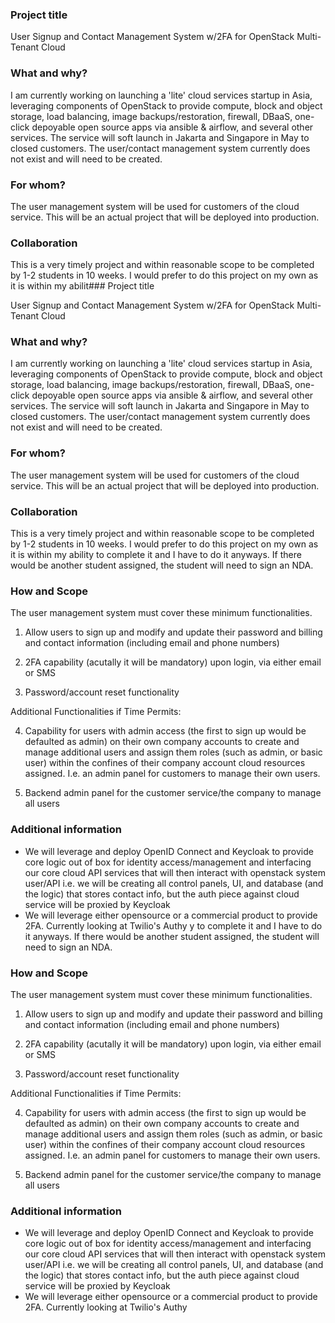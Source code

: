 ### Project title

User Signup and Contact Management System w/2FA for OpenStack Multi-Tenant Cloud

### What and why?

I am currently working on launching a 'lite' cloud services startup in Asia, leveraging components of OpenStack to provide compute, block and object storage, load balancing, image backups/restoration, firewall, DBaaS, one-click depoyable open source apps via ansible & airflow, and several other services. The service will soft launch in Jakarta and Singapore in May to closed customers. The user/contact management system currently does not exist and will need to be created.

### For whom?

The user management system will be used for customers of the cloud service. This will be an actual project that will be deployed into production.

### Collaboration

This is a very timely project and within reasonable scope to be completed by 1-2 students in 10 weeks. I would prefer to do this project on my own as it is within my abilit### Project title

User Signup and Contact Management System w/2FA for OpenStack Multi-Tenant Cloud

### What and why?

I am currently working on launching a 'lite' cloud services startup in Asia, leveraging components of OpenStack to provide compute, block and object storage, load balancing, image backups/restoration, firewall, DBaaS, one-click depoyable open source apps via ansible & airflow, and several other services. The service will soft launch in Jakarta and Singapore in May to closed customers. The user/contact management system currently does not exist and will need to be created.

### For whom?

The user management system will be used for customers of the cloud service. This will be an actual project that will be deployed into production.

### Collaboration

This is a very timely project and within reasonable scope to be completed by 1-2 students in 10 weeks. I would prefer to do this project on my own as it is within my ability to complete it and I have to do it anyways. If there would be another student assigned, the student will need to sign an NDA.

### How and Scope

The user management system must cover these minimum functionalities.

1.  Allow users to sign up and modify and update their password and billing and contact information (including email and phone numbers)

2.  2FA capability (acutally it will be mandatory) upon login, via either email or SMS

3.  Password/account reset functionality

Additional Functionalities if Time Permits:

4.  Capability for users with admin access (the first to sign up would be defaulted as admin) on their own company accounts to create and manage additional users and assign them roles (such as admin, or basic user) within the confines of their company account cloud resources assigned. I.e. an admin panel for customers to manage their own users.

5.  Backend admin panel for the customer service/the company to manage all users

### Additional information

- We will leverage and deploy OpenID Connect and Keycloak to provide core logic out of box for identity access/management and interfacing our core cloud API services that will then interact with openstack system user/API
  i.e. we will be creating all control panels, UI, and database (and the logic) that stores contact info, but the auth piece against cloud service will be proxied by Keycloak
- We will leverage either opensource or a commercial product to provide 2FA. Currently looking at Twilio's Authy
  y to complete it and I have to do it anyways. If there would be another student assigned, the student will need to sign an NDA.

### How and Scope

The user management system must cover these minimum functionalities.

1.  Allow users to sign up and modify and update their password and billing and contact information (including email and phone numbers)

2.  2FA capability (acutally it will be mandatory) upon login, via either email or SMS

3.  Password/account reset functionality

Additional Functionalities if Time Permits:

4.  Capability for users with admin access (the first to sign up would be defaulted as admin) on their own company accounts to create and manage additional users and assign them roles (such as admin, or basic user) within the confines of their company account cloud resources assigned. I.e. an admin panel for customers to manage their own users.

5.  Backend admin panel for the customer service/the company to manage all users

### Additional information

- We will leverage and deploy OpenID Connect and Keycloak to provide core logic out of box for identity access/management and interfacing our core cloud API services that will then interact with openstack system user/API
  i.e. we will be creating all control panels, UI, and database (and the logic) that stores contact info, but the auth piece against cloud service will be proxied by Keycloak
- We will leverage either opensource or a commercial product to provide 2FA. Currently looking at Twilio's Authy
